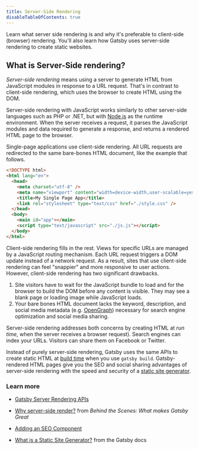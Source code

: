 ```yaml
---
title: Server-Side Rendering
disableTableOfContents: true
---
```


Learn what server side rendering is and why it's preferable to client-side (browser) rendering. You'll also learn how Gatsby uses server-side rendering to create static websites.

## What is Server-Side rendering?

_Server-side rendering_ means using a server to generate HTML from JavaScript modules in response to a URL request. That's in contrast to client-side rendering, which uses the browser to create HTML using the DOM.

Server-side rendering with JavaScript works similarly to other server-side languages such as PHP or .NET, but with [Node.js](/docs/glossary/node/) as the runtime environment. When the server receives a request, it parses the JavaScript modules and data required to generate a response, and returns a rendered HTML page to the browser.

Single-page applications use client-side rendering. All URL requests are redirected to the same bare-bones HTML document, like the example that follows.

```html
<!DOCTYPE html>
<html lang="en">
  <head>
    <meta charset="utf-8" />
    <meta name="viewport" content="width=device-width,user-scalable=yes" />
    <title>My Single Page App</title>
    <link rel="stylesheet" type="text/css" href="./style.css" />
  </head>
  <body>
    <main id="app"></main>
    <script type="text/javascript" src="./js.js"></script>
  </body>
</html>
```

Client-side rendering fills in the rest. Views for specific URLs are managed by a JavaScript routing mechanism. Each URL request triggers a DOM update instead of a network request. As a result, sites that use client-side rendering can feel "snappier" and more responsive to user actions. However, client-side rendering has two significant drawbacks.

1. Site visitors have to wait for the JavaScript bundle to load and for the browser to build the DOM before any content is visible. They may see a blank page or loading image while JavaScript loads.
2. Your bare bones HTML document lacks the keyword, description, and social media metadata (e.g. [OpenGraph](https://ogp.me/)) necessary for search engine optimization and social media sharing.

Server-side rendering addresses both concerns by creating HTML at _run time_, when the server receives a browser request). Search engines can index your URLs. Visitors can share them on Facebook or Twitter.

Instead of purely server-side rendering, Gatsby uses the same APIs to create static HTML at [build time](/docs/glossary/build/) when you use `gatsby build`. Gatsby-rendered HTML pages give you the SEO and social sharing advantages of server-side rendering with the speed and security of a [static site generator](/docs/glossary/static-site-generator/).

### Learn more

- [Gatsby Server Rendering APIs](/docs/reference/config-files/gatsby-ssr/)

- [Why server-side render?](/blog/2019-04-02-behind-the-scenes-what-makes-gatsby-great/#why-server-side-render) from _Behind the Scenes: What makes Gatsby Great_

- [Adding an SEO Component](/docs/how-to/adding-common-features/adding-seo-component/)

- [What is a Static Site Generator?](/docs/glossary/static-site-generator/#what-is-a-static-site-generator) from the Gatsby docs
